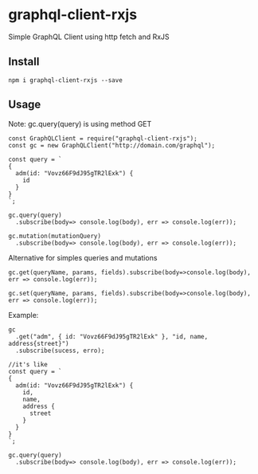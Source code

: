 # graphql-client-rxjs

Simple GraphQL Client using http fetch and RxJS

## Install

```
npm i graphql-client-rxjs --save
```

## Usage

Note: gc.query(query) is using method GET

```
const GraphQLClient = require("graphql-client-rxjs");
const gc = new GraphQLClient("http://domain.com/graphql");

const query = `
{
  adm(id: "Vovz66F9dJ95gTR2lExk") {
    id
  }
}
`;

gc.query(query)
  .subscribe(body=> console.log(body), err => console.log(err));
```

```
gc.mutation(mutationQuery)
  .subscribe(body=> console.log(body), err => console.log(err));
```

Alternative for simples queries and mutations

```
gc.get(queryName, params, fields).subscribe(body=>console.log(body), err => console.log(err));

gc.set(queryName, params, fields).subscribe(body=>console.log(body), err => console.log(err));
```

Example:

```
gc
  .get("adm", { id: "Vovz66F9dJ95gTR2lExk" }, "id, name, address{street}")
  .subscribe(sucess, erro);

//it's like
const query = `
{
  adm(id: "Vovz66F9dJ95gTR2lExk") {
    id,
    name,
    address {
      street
    }
  }
}
`;

gc.query(query)
  .subscribe(body=> console.log(body), err => console.log(err));
```
